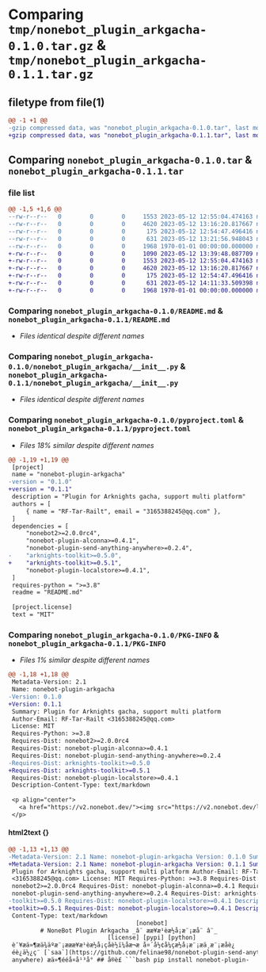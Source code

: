 # Comparing `tmp/nonebot_plugin_arkgacha-0.1.0.tar.gz` & `tmp/nonebot_plugin_arkgacha-0.1.1.tar.gz`

## filetype from file(1)

```diff
@@ -1 +1 @@
-gzip compressed data, was "nonebot_plugin_arkgacha-0.1.0.tar", last modified: Fri May 12 13:21:56 2023, max compression
+gzip compressed data, was "nonebot_plugin_arkgacha-0.1.1.tar", last modified: Fri May 12 14:11:33 2023, max compression
```

## Comparing `nonebot_plugin_arkgacha-0.1.0.tar` & `nonebot_plugin_arkgacha-0.1.1.tar`

### file list

```diff
@@ -1,5 +1,6 @@
--rw-r--r--   0        0        0     1553 2023-05-12 12:55:04.474163 nonebot_plugin_arkgacha-0.1.0/README.md
--rw-r--r--   0        0        0     4620 2023-05-12 13:16:20.817667 nonebot_plugin_arkgacha-0.1.0/nonebot_plugin_arkgacha/__init__.py
--rw-r--r--   0        0        0      175 2023-05-12 12:54:47.496416 nonebot_plugin_arkgacha-0.1.0/nonebot_plugin_arkgacha/config.py
--rw-r--r--   0        0        0      631 2023-05-12 13:21:56.948043 nonebot_plugin_arkgacha-0.1.0/pyproject.toml
--rw-r--r--   0        0        0     1968 1970-01-01 00:00:00.000000 nonebot_plugin_arkgacha-0.1.0/PKG-INFO
+-rw-r--r--   0        0        0     1090 2023-05-12 13:39:48.087709 nonebot_plugin_arkgacha-0.1.1/LICENSE
+-rw-r--r--   0        0        0     1553 2023-05-12 12:55:04.474163 nonebot_plugin_arkgacha-0.1.1/README.md
+-rw-r--r--   0        0        0     4620 2023-05-12 13:16:20.817667 nonebot_plugin_arkgacha-0.1.1/nonebot_plugin_arkgacha/__init__.py
+-rw-r--r--   0        0        0      175 2023-05-12 12:54:47.496416 nonebot_plugin_arkgacha-0.1.1/nonebot_plugin_arkgacha/config.py
+-rw-r--r--   0        0        0      631 2023-05-12 14:11:33.509398 nonebot_plugin_arkgacha-0.1.1/pyproject.toml
+-rw-r--r--   0        0        0     1968 1970-01-01 00:00:00.000000 nonebot_plugin_arkgacha-0.1.1/PKG-INFO
```

### Comparing `nonebot_plugin_arkgacha-0.1.0/README.md` & `nonebot_plugin_arkgacha-0.1.1/README.md`

 * *Files identical despite different names*

### Comparing `nonebot_plugin_arkgacha-0.1.0/nonebot_plugin_arkgacha/__init__.py` & `nonebot_plugin_arkgacha-0.1.1/nonebot_plugin_arkgacha/__init__.py`

 * *Files identical despite different names*

### Comparing `nonebot_plugin_arkgacha-0.1.0/pyproject.toml` & `nonebot_plugin_arkgacha-0.1.1/pyproject.toml`

 * *Files 18% similar despite different names*

```diff
@@ -1,19 +1,19 @@
 [project]
 name = "nonebot-plugin-arkgacha"
-version = "0.1.0"
+version = "0.1.1"
 description = "Plugin for Arknights gacha, support multi platform"
 authors = [
     { name = "RF-Tar-Railt", email = "3165388245@qq.com" },
 ]
 dependencies = [
     "nonebot2>=2.0.0rc4",
     "nonebot-plugin-alconna>=0.4.1",
     "nonebot-plugin-send-anything-anywhere>=0.2.4",
-    "arknights-toolkit>=0.5.0",
+    "arknights-toolkit>=0.5.1",
     "nonebot-plugin-localstore>=0.4.1",
 ]
 requires-python = ">=3.8"
 readme = "README.md"
 
 [project.license]
 text = "MIT"
```

### Comparing `nonebot_plugin_arkgacha-0.1.0/PKG-INFO` & `nonebot_plugin_arkgacha-0.1.1/PKG-INFO`

 * *Files 1% similar despite different names*

```diff
@@ -1,18 +1,18 @@
 Metadata-Version: 2.1
 Name: nonebot-plugin-arkgacha
-Version: 0.1.0
+Version: 0.1.1
 Summary: Plugin for Arknights gacha, support multi platform
 Author-Email: RF-Tar-Railt <3165388245@qq.com>
 License: MIT
 Requires-Python: >=3.8
 Requires-Dist: nonebot2>=2.0.0rc4
 Requires-Dist: nonebot-plugin-alconna>=0.4.1
 Requires-Dist: nonebot-plugin-send-anything-anywhere>=0.2.4
-Requires-Dist: arknights-toolkit>=0.5.0
+Requires-Dist: arknights-toolkit>=0.5.1
 Requires-Dist: nonebot-plugin-localstore>=0.4.1
 Description-Content-Type: text/markdown
 
 <p align="center">
   <a href="https://v2.nonebot.dev/"><img src="https://v2.nonebot.dev/logo.png" width="200" height="200" alt="nonebot"></a>
 </p>
```

#### html2text {}

```diff
@@ -1,13 +1,13 @@
-Metadata-Version: 2.1 Name: nonebot-plugin-arkgacha Version: 0.1.0 Summary:
+Metadata-Version: 2.1 Name: nonebot-plugin-arkgacha Version: 0.1.1 Summary:
 Plugin for Arknights gacha, support multi platform Author-Email: RF-Tar-Railt
 <3165388245@qq.com> License: MIT Requires-Python: >=3.8 Requires-Dist:
 nonebot2>=2.0.0rc4 Requires-Dist: nonebot-plugin-alconna>=0.4.1 Requires-Dist:
 nonebot-plugin-send-anything-anywhere>=0.2.4 Requires-Dist: arknights-
-toolkit>=0.5.0 Requires-Dist: nonebot-plugin-localstore>=0.4.1 Description-
+toolkit>=0.5.1 Requires-Dist: nonebot-plugin-localstore>=0.4.1 Description-
 Content-Type: text/markdown
                                    [nonebot]
         # NoneBot Plugin Arkgacha _â¨ ææ¥æ¹èæ½å¡æ¨¡æå¨ â¨_
                            [license] [pypi] [python]
 è¯¥æä»¶æä¾äºæ¨¡æææ¥æ¹èæ½å¡çåè½ï¼åæ¬æ å¤´å½¢å¼çæ½å¡æ¨¡æä¸æ¨¡æåè¿
 éè¿ä½¿ç¨ [`saa`](https://github.com/felinae98/nonebot-plugin-send-anything-
 anywhere) æä»¶ééå¤å¹³å° ## å®è£ ```bash pip install nonebot-plugin-
```

